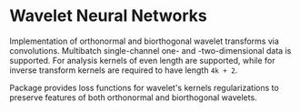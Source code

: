 # Wavelet Neural Networks

Implementation of orthonormal and biorthogonal wavelet transforms via convolutions. Multibatch single-channel one- and -two-dimensional data is supported. For analysis kernels of even length are supported, while for inverse transform kernels are required to have length `4k + 2`. 

Package provides loss functions for wavelet's kernels regularizations to preserve features of both orthonormal and biorthogonal wavelets. 
